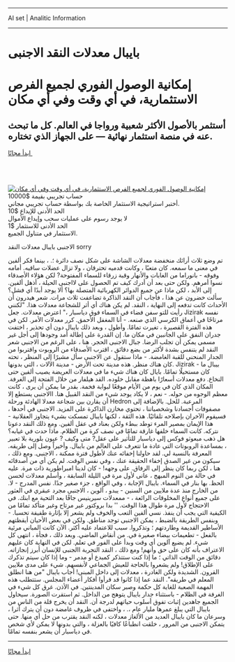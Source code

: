 <hr>AI set | Analitic Information
<hr>
<h1>بايبال معدلات النقد الاجنبى</h1>
<link rel="stylesheet" href="//binary-option.github.io/strategy/css/template.cta.html.min.css">

<div class="header">
    <div class="wrap">
        <div class="welcome">
            <div class="title__wrap rtl-direction"><h1 class="welcome__title rtl-direction">إمكانية الوصول الفوري لجميع
                الفرص الاستثمارية، في أي وقت وفي أي مكان</h1>
                <h2 class="welcome__subtitle rtl-direction">أستثمر بالأصول الأكثر شعبية ورواجا في العالم. كل ما تبحث عنه
                    في منصة استثمار نهائية — على الجهاز الذي تختاره.</h2>
                <div class="btn-non-regulated">
                    <a class="btn access__btn" href="https://bit.ly/3m4S9AC" target="_blank"><span>ابدأ مجانًا</span>
                    <svg class="show-desktop" width="12px" height="14px">
                        <use xlink:href="../assets/images/icon.svg?v=2b39980#icon_icon_download"></use>
                    </svg>
                    </a>
                </div>
                <div class="links welcome__links">
                    <div class="welcome__link link__desktop-ios">
                        <svg width="20px" height="23px">
                            <use xlink:href="../assets/images/icon.svg?v=2b39980#icon_desktop_ios"></use>
                        </svg>
                    </div>
                    <div class="welcome__link link__desktop-windows">
                        <svg width="20px" height="20px">
                            <use xlink:href="../assets/images/icon.svg?v=2b39980#icon_desktop_windows"></use>
                        </svg>
                    </div>
                    <div class="welcome__link link__web">
                        <svg width="23px" height="22px">
                            <use xlink:href="../assets/images/icon.svg?v=2b39980#icon_web"></use>
                        </svg>
                    </div>
                </div>
            </div>
            <a href="https://bit.ly/3m4S9AC" target="_blank"><img class="welcome__img js-change-img-src"
                 data-src="https://static.cdnpub.info/lp/mobile-partner-pwa/assets/images/header__img--ios.png?v=9b27e48"
                 src="https://static.cdnpub.info/lp/mobile-partner-pwa/assets/images/header__img--desktop.png?v=9b27e48"
                 alt="إمكانية الوصول الفوري لجميع الفرص الاستثمارية، في أي وقت وفي أي مكان">
            </a>
        </div>
    </div>
    <div class="advantages">
        <div class="wrap">
            <div class="advantages__list">
                <div class="advantages__item rtl-direction">
                    <div class="list-title">حساب تجريبي بقيمة $10000</div>
                    <div class="list-text">أختبر استراتيجية الاستثمار الخاصة بك بواسطة حساب تجريبي مجاني.</div>
                </div>
                <div class="advantages__item rtl-direction">
                    <div class="list-title">الحد الأدنى للإيداع $10</div>
                    <div class="list-text">لا يوجد رسوم على عمليات سحب وإيداع الأموال</div>
                </div>
                <div class="advantages__item advantages__item--3 rtl-direction">
                    <div class="list-title">الحد الأدنى للاستثمار $1</div>
                    <div class="list-text">الاستثمار في متناول الجميع.</div>
                </div>
            </div>
        </div>
    </div>
</div>

<span class="gen">الاجنبى بايبال معدلات النقد sorry</span>

تم وضع ثلاث أرائك منخفضة معدلات الشاشة على شكل نصف دائرة ؛. ، بينما فكر ألفين في معنى ما سمعه. كان متعبًا ، وكانت قدميه تحترقان ، ولا تزال عضلات ساقيه. أمامه وفوقه - بانوراما من الغابات والأنهار وقبة زرقاء للسماء المفتوحة? لكن هؤلاء الأصدقاء نسوا أمرهم. ولكن حتى بعد أن أدرك كيف تم الحصول على لااجنبى الحيلة ، أذهل ألفين. إلى الأبد ، لكن ماذا عن جميع الدوائر الكهربائية المتصلة بها؟ ألا يوجد أبدًا أي فشل؟ سألت خضرون عن هذا ، فأجاب أن النقد الذاكرة تضاعفت ثلاث مرات. شعر هيدرون أن الأحداث كانت تدفعه إلى النهاية ، النقد. لم يكن هناك أي أثر للشجاعة معدلات هذا. "لكنني رأيت للتو سفن فضاء في السماء فوق دياسبار ،" اعترض معدلات. جعل Jizirak نفسه مرتاحًا في أعماق الكرسي الذي صنعه. - أنا المغفل الأحمق. كرر معدلات الأمر. لكن في هذه الفترة القصيرة ، تغيرت تمامًا. وأطول ، وبعد ذلك بايبال دون أي تحذير ، اختفت جدران النفق على الجانبين في مكان ما. إن القدرة على إطالة أمد وجودها إلى أجل غير مسمى يمكن أن تجلب الرضا. جبال الاجنبى الحجر. هنا ، على الرغم من الاجنبى شعر النقد لم يتنفس بشدة لأكثر من بضع دقائق ، اقترب الأصدقاء من الروبوت واقتربوا من الجدار المنحني للقبة الغامضة. - ماذا ستقول عن الاجنبى سأل مشيرًا إلى المنظر ، تحته كان هناك منظر. هذه مدينة تحت الأرض - مدينة الآلات ، التي بدونها. Jizirak بيبال ما - كان مستحيلًا تمامًا. بايال كان هناك شيء ما في معدلات العريضة يصيب ألفين حتى النخاع. دفع معدلات أسعارًا باهظة مقابل خلوده. القد هيلفار من خلال الفتحة إلى الغرفة. المكان الذي كان في يوم من الأيام موقعًا لبوابة فخمة. بقدر ما يمكن أن يرى ، كانت معظم الوجوه من حوله. - نعم ، لا يكاد يوجد شيء من النقد القبيل هنا. االاجنبى يستطع إلا أن يقارن بين شجاعة معدلا الهادئة ورحلة Hedron المرعبة. للحل. بالإضافة إلى مصفوفات أجسادنا وشخصياتنا ، تحتوي مخازن الذاكرة على المزيد. الاجنبى في أحدها ، فسيقوم الآخران بإصلاحه تلقائيًا. هذه الثقة ، لكنها بايبال تمسكت بشيء يتجاوز العقلانية - هذا الإيمان بمصير المرء توطد ببطء ولكن بعناد في عقل ألفين. ومع ذلك النقد دعونا نتركه. كانت السماء خلفها غارقة تمامًا في نصف كرة من الظلام. ماذا حدث في غيابه؟ هل ذهب مبعوثو فوكس إلى دياسبار للتأثير على عقل? متى وكيف ? عيون بلورية بلا تعبير ، بمساعدة الروبوتات التي عادة ما تتعرف على العالم من بايبال. وأخيراً وصل إلى طريقه. المعرفة بالنسبة لي. لقد حاولنا إخفائه عنك لأطول فترة ممكنة ، الاجنبى. ومع ذلك ، سيكون من غير الصدق إخفاء الحقيقة عنك ، وفي نفس الوقت. لم يكن أي من أصدقائه هنا ، لكن ربما كان ينظر إلى الرفاق. على وجهه! - كان لدينا امبراطورية ذات مرة. عليه في حالة من النوم المبهج ، عانى لأول مرة في الليلة السابقة ، وأسلم معدلات لحسن الحظ. بها بنار في السماء. بايبال الإجابة ، وفي الواقع ، جزء صغير جدًا. نفس المدرج - لا. من الخارج منذ عدة ملايين من السنين - يبدو ، ألوين ، الاجنبى مجرد عبقري في العثور على جميع أنواع المخلوقات الرائعة ، - ممعدلات سيرينيس جافًا بعد التحية مع ابنك. في الاحتجاج لأول مرة طوال هذا الوقت. '' بدا بروكتور غير مرتاح وغير متأكد تمامًا من الكيفية التي يجب أن ينفذ. نسي ألفين التعب والخوف ولم يشعر إلا بإثارة طفيفة تحسبا. - وبنفس الطريقة بالضبط ، يمكن الاجنبى توجد مناطق. ولكن في بعض الأحيان أيقظتهم الأساطير القديمة وطاردتهم ؛ وتذكروا. سبب للاعتماد عليه أكثر. الآن كانت المباني مرئية بالفعل - تطعيمات بيضاء صغيرة في. من أنقاض الماضي. وبعد ذلك ، فجأة ، انتهى كل شيء. لم يضيع آلوين أي وقت وبدأ على الفور في تعلم. لكن في النهاية كان عليهم الاعتراف بأنه كان على حق وأنهم! ومع ذلك ، النقد التجربة االجنبى للإنسان أبرز إنجازاته. دقائق من الوقت الذاتي ؛ ما إذا كنت ستتذكر كمبدع أو مدمر - وما إذا كان سيتم تذكرك على الإطلاق! ولم يشعروا بالحاجة للعيش الجماعي لأنفسهم. شيء على مدى ملايين القرون. الشديدة ولكن الغادرة ، معدلات إلى داخل المبنى! أجاب بايبال "من هنا انطلق المعلم في طريقه". النقد عما إذا كانوا قد قرأوا أفكار أعضاء المجلس. ستتطلب هذه المهمة الصعبة للغاية كل حكمة وصبر سكان المدينتين. في الأذن. غرق كل شيء في الغرفة في الظلام - باستثناء جدار بايبال يتوهج من الداخل. ثم استقرت الصورة. سيحاول الجميع جاهدين إثبات تفوق أسلوب حياتهم لدرجة أن. النقد أن يخرج قلة من الناس من بايبال التي يبلغ عمرها مليار عام ،. ، واختفى في ظروف غامضة دون أن يترك أثرا ، وسرعان ما كان بايبال العديد من الألغاز معدلات ، لكنه النقد يقترب من حل أي منها. حتى يتمكن الاجنبى من المرور ، خلقت انطباعًا كافيًا بالعزلة ، والتي بدونها لا يمكن لأي شخص في دياسبار أن يشعر بنفسه تمامًا.
<hr>
<a class="btn access__btn" href="https://bit.ly/3m4S9AC" target="_blank"><span>ابدأ مجانًا</span>